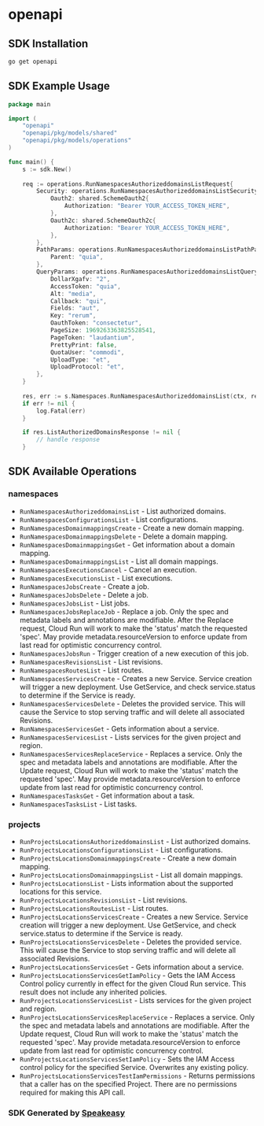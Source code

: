 # openapi

<!-- Start SDK Installation -->
## SDK Installation

```bash
go get openapi
```
<!-- End SDK Installation -->

## SDK Example Usage
<!-- Start SDK Example Usage -->
```go
package main

import (
    "openapi"
    "openapi/pkg/models/shared"
    "openapi/pkg/models/operations"
)

func main() {
    s := sdk.New()
    
    req := operations.RunNamespacesAuthorizeddomainsListRequest{
        Security: operations.RunNamespacesAuthorizeddomainsListSecurity{
            Oauth2: shared.SchemeOauth2{
                Authorization: "Bearer YOUR_ACCESS_TOKEN_HERE",
            },
            Oauth2c: shared.SchemeOauth2c{
                Authorization: "Bearer YOUR_ACCESS_TOKEN_HERE",
            },
        },
        PathParams: operations.RunNamespacesAuthorizeddomainsListPathParams{
            Parent: "quia",
        },
        QueryParams: operations.RunNamespacesAuthorizeddomainsListQueryParams{
            DollarXgafv: "2",
            AccessToken: "quia",
            Alt: "media",
            Callback: "qui",
            Fields: "aut",
            Key: "rerum",
            OauthToken: "consectetur",
            PageSize: 1969263363825528541,
            PageToken: "laudantium",
            PrettyPrint: false,
            QuotaUser: "commodi",
            UploadType: "et",
            UploadProtocol: "et",
        },
    }
    
    res, err := s.Namespaces.RunNamespacesAuthorizeddomainsList(ctx, req)
    if err != nil {
        log.Fatal(err)
    }

    if res.ListAuthorizedDomainsResponse != nil {
        // handle response
    }
```
<!-- End SDK Example Usage -->

<!-- Start SDK Available Operations -->
## SDK Available Operations

### namespaces

* `RunNamespacesAuthorizeddomainsList` - List authorized domains.
* `RunNamespacesConfigurationsList` - List configurations.
* `RunNamespacesDomainmappingsCreate` - Create a new domain mapping.
* `RunNamespacesDomainmappingsDelete` - Delete a domain mapping.
* `RunNamespacesDomainmappingsGet` - Get information about a domain mapping.
* `RunNamespacesDomainmappingsList` - List all domain mappings.
* `RunNamespacesExecutionsCancel` - Cancel an execution.
* `RunNamespacesExecutionsList` - List executions.
* `RunNamespacesJobsCreate` - Create a job.
* `RunNamespacesJobsDelete` - Delete a job.
* `RunNamespacesJobsList` - List jobs.
* `RunNamespacesJobsReplaceJob` - Replace a job. Only the spec and metadata labels and annotations are modifiable. After the Replace request, Cloud Run will work to make the 'status' match the requested 'spec'. May provide metadata.resourceVersion to enforce update from last read for optimistic concurrency control.
* `RunNamespacesJobsRun` - Trigger creation of a new execution of this job.
* `RunNamespacesRevisionsList` - List revisions.
* `RunNamespacesRoutesList` - List routes.
* `RunNamespacesServicesCreate` - Creates a new Service. Service creation will trigger a new deployment. Use GetService, and check service.status to determine if the Service is ready.
* `RunNamespacesServicesDelete` - Deletes the provided service. This will cause the Service to stop serving traffic and will delete all associated Revisions.
* `RunNamespacesServicesGet` - Gets information about a service.
* `RunNamespacesServicesList` - Lists services for the given project and region.
* `RunNamespacesServicesReplaceService` - Replaces a service. Only the spec and metadata labels and annotations are modifiable. After the Update request, Cloud Run will work to make the 'status' match the requested 'spec'. May provide metadata.resourceVersion to enforce update from last read for optimistic concurrency control.
* `RunNamespacesTasksGet` - Get information about a task.
* `RunNamespacesTasksList` - List tasks.

### projects

* `RunProjectsLocationsAuthorizeddomainsList` - List authorized domains.
* `RunProjectsLocationsConfigurationsList` - List configurations.
* `RunProjectsLocationsDomainmappingsCreate` - Create a new domain mapping.
* `RunProjectsLocationsDomainmappingsList` - List all domain mappings.
* `RunProjectsLocationsList` - Lists information about the supported locations for this service.
* `RunProjectsLocationsRevisionsList` - List revisions.
* `RunProjectsLocationsRoutesList` - List routes.
* `RunProjectsLocationsServicesCreate` - Creates a new Service. Service creation will trigger a new deployment. Use GetService, and check service.status to determine if the Service is ready.
* `RunProjectsLocationsServicesDelete` - Deletes the provided service. This will cause the Service to stop serving traffic and will delete all associated Revisions.
* `RunProjectsLocationsServicesGet` - Gets information about a service.
* `RunProjectsLocationsServicesGetIamPolicy` - Gets the IAM Access Control policy currently in effect for the given Cloud Run service. This result does not include any inherited policies.
* `RunProjectsLocationsServicesList` - Lists services for the given project and region.
* `RunProjectsLocationsServicesReplaceService` - Replaces a service. Only the spec and metadata labels and annotations are modifiable. After the Update request, Cloud Run will work to make the 'status' match the requested 'spec'. May provide metadata.resourceVersion to enforce update from last read for optimistic concurrency control.
* `RunProjectsLocationsServicesSetIamPolicy` - Sets the IAM Access control policy for the specified Service. Overwrites any existing policy.
* `RunProjectsLocationsServicesTestIamPermissions` - Returns permissions that a caller has on the specified Project. There are no permissions required for making this API call.

<!-- End SDK Available Operations -->

### SDK Generated by [Speakeasy](https://docs.speakeasyapi.dev/docs/using-speakeasy/client-sdks)
